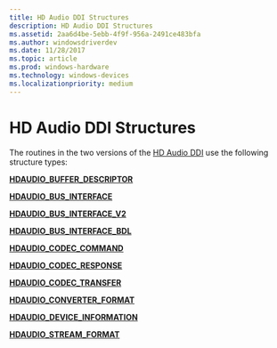 ```yaml
---
title: HD Audio DDI Structures
description: HD Audio DDI Structures
ms.assetid: 2aa6d4be-5ebb-4f9f-956a-2491ce483bfa
ms.author: windowsdriverdev
ms.date: 11/28/2017
ms.topic: article
ms.prod: windows-hardware
ms.technology: windows-devices
ms.localizationpriority: medium
---
```


# HD Audio DDI Structures


The routines in the two versions of the [HD Audio DDI](hd-audio-ddi-routines.md) use the following structure types:

[**HDAUDIO\_BUFFER\_DESCRIPTOR**](https://msdn.microsoft.com/library/windows/hardware/ff536411)

[**HDAUDIO\_BUS\_INTERFACE**](https://msdn.microsoft.com/library/windows/hardware/ff536413)

[**HDAUDIO\_BUS\_INTERFACE\_V2**](https://msdn.microsoft.com/library/windows/hardware/ff536418)

[**HDAUDIO\_BUS\_INTERFACE\_BDL**](https://msdn.microsoft.com/library/windows/hardware/ff536416)

[**HDAUDIO\_CODEC\_COMMAND**](https://msdn.microsoft.com/library/windows/hardware/ff536420)

[**HDAUDIO\_CODEC\_RESPONSE**](https://msdn.microsoft.com/library/windows/hardware/ff536422)

[**HDAUDIO\_CODEC\_TRANSFER**](https://msdn.microsoft.com/library/windows/hardware/ff536424)

[**HDAUDIO\_CONVERTER\_FORMAT**](https://msdn.microsoft.com/library/windows/hardware/ff536426)

[**HDAUDIO\_DEVICE\_INFORMATION**](https://msdn.microsoft.com/library/windows/hardware/ff536428)

[**HDAUDIO\_STREAM\_FORMAT**](https://msdn.microsoft.com/library/windows/hardware/ff536430)

 

 





